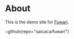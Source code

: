# About
This is the demo site for [Fuwari](https://github.com/saicaca/fuwari).

::github{repo="saicaca/fuwari"}

